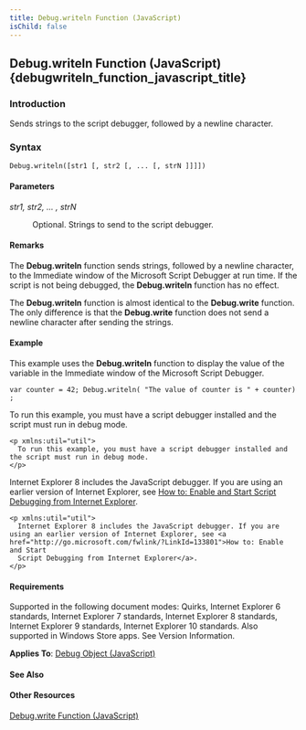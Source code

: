 ```yaml
---
title: Debug.writeln Function (JavaScript)
isChild: false
---
```


## Debug.writeln Function (JavaScript) {debugwriteln_function_javascript_title}

### Introduction 

 Sends strings to the script debugger, followed by a newline character.

### Syntax 

```
Debug.writeln([str1 [, str2 [, ... [, strN ]]]])
```

#### Parameters 

<div id="sectionSection0" class="section" name="collapseableSection" style="" expanded="true">
  <dl class="authored">
    <dt>
      <i xmlns:util="util">str1, str2, ... , strN</i>
    </dt>
    <dd>
      <p xmlns:util="util">
        Optional. Strings to send to the script debugger.
      </p>
    </dd>
  </dl>
</div>

#### Remarks 

<div id="languageReferenceRemarksSection" class="section" name="collapseableSection" style="">
  <p xmlns:util="util">
    The <b>Debug.writeln</b> function sends strings, followed by a newline character, to the Immediate window of the Microsoft Script Debugger at run time. If the script is not being debugged, the
    <b>Debug.writeln</b> function has no effect.
  </p>
  <p xmlns:util="util">
    The <b>Debug.writeln</b> function is almost identical to the <b>Debug.write</b> function. The only difference is that the <b>Debug.write</b> function does not send a newline character after
    sending the strings.
  </p>
</div>

#### Example 

<p xmlns:util="util">
  This example uses the <b>Debug.writeln</b> function to display the value of the variable in the Immediate window of the Microsoft Script Debugger.
</p>

```
var counter = 42; Debug.writeln( "The value of counter is " + counter) ;
```

<p xmlns:util="util">
  To run this example, you must have a script debugger installed and the script must run in debug mode.
</p>

```
<p xmlns:util="util">
  To run this example, you must have a script debugger installed and the script must run in debug mode.
</p>
```

<p xmlns:util="util">
  Internet Explorer 8 includes the JavaScript debugger. If you are using an earlier version of Internet Explorer, see <a href="http://go.microsoft.com/fwlink/?LinkId=133801">How to: Enable and Start
  Script Debugging from Internet Explorer</a>.
</p>

```
<p xmlns:util="util">
  Internet Explorer 8 includes the JavaScript debugger. If you are using an earlier version of Internet Explorer, see <a href="http://go.microsoft.com/fwlink/?LinkId=133801">How to: Enable and Start
  Script Debugging from Internet Explorer</a>.
</p>
```

#### Requirements 

<div id="requirementsTitleSection" class="section" name="collapseableSection" style="">
  <p xmlns:util="util"></p>
  <p>
    Supported in the following document modes: Quirks, Internet Explorer 6 standards, Internet Explorer 7 standards, Internet Explorer 8 standards, Internet Explorer 9 standards, Internet Explorer 10
    standards. Also supported in Windows Store apps. See Version Information.
  </p>
  <p xmlns:util="util">
    <b>Applies To</b>: <span sdata="link"><a href="42a367ec-beb1-4e59-8342-34c326eca042.htm">Debug Object (JavaScript)</a></span>
  </p>
</div>

#### See Also 

<div id="seeAlsoSection" class="section" name="collapseableSection" style="">
  <h4 class="subHeading">
    Other Resources
  </h4>
  <div class="seeAlsoStyle">
    <span sdata="link" xmlns:util="util"><a href="fd1cfbb3-46cb-47cc-896c-a70d457dd413.htm">Debug.write Function (JavaScript)</a></span>
  </div>
</div>

